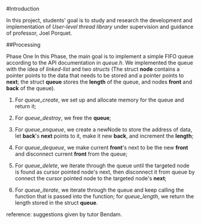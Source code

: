 #Introduction

In this project, students' goal is to study and research the 
development and implementation of *User-level thread library*
under supervision and guidance of professor, Joel Porquet.

##Processing

Phase One
In this Phase, the main goal is to implement a simple FIFO
queue according to the API documentation in *queue.h*. 
We implemented the queue with the idea of *linked-list* 
and two *structs* (The struct **node** contains a pointer
points to the data that needs to be stored and a pointer
points to **next**; the struct **queue** stores the **length**
of the queue, and nodes **front** and **back** of the queue). 

1. For *queue_create*, we set up and allocate memory for the queue 
and return it; 

2. For *queue_destroy*, we free the **queue**;

3. For *queue_enqueue*, we create a newNode to store the 
address of data, let **back**'s **next** points to it, make it
new **back**, and increment the **length**;

4. For *queue_dequeue*, we make current **front**'s next to be 
the new **front** and disconnect current **front** from the queue;

5. For *queue_delete*, we iterate through the queue until the
targeted node is found as cursor pointed node's next, then 
disconnect it from queue by connect the cursor pointed node to 
the targeted node's **next**;

6. For *queue_iterate*, we iterate through the queue and keep calling
the function that is passed into the function; for *queue_length*,
we return the length stored in the struct **queue**.


reference: suggestions given by tutor Bendam.
